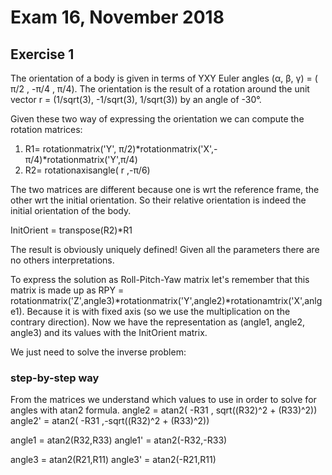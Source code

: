 # Exam 16, November 2018
## Exercise 1

The orientation of a body is given in terms of YXY Euler angles (α, β, γ) = ( π/2 , -π/4 , π/4). The orientation is the result of a rotation around the unit vector r = (1/sqrt(3), -1/sqrt(3), 1/sqrt(3)) by an angle of -30°.

Given these two way of expressing the orientation we can compute the rotation matrices:

1) R1= rotationmatrix('Y', π/2)*rotationmatrix('X',-π/4)*rotationmatrix('Y',π/4)
2) R2= rotationaxisangle( r ,-π/6)

The two matrices are different because one is wrt the reference frame, the other wrt the initial orientation. So their relative orientation is indeed the initial orientation of the body.

InitOrient = transpose(R2)*R1

The result is obviously uniquely defined! Given all the parameters there are no others interpretations. 

To express the solution as Roll-Pitch-Yaw matrix let's remember that this matrix is made up as  RPY = rotationmatrix('Z',angle3)*rotationmatrix('Y',angle2)*rotationamtrix('X',anlge1).
Because it is with fixed axis (so we use the multiplication on the contrary direction). Now we have the representation as (angle1, angle2, angle3) and its values with the InitOrient matrix.

We just need to solve the inverse problem: 

### step-by-step way 
From the matrices we understand which values to use in order to solve for angles with atan2 formula.
angle2 = atan2( -R31 , sqrt((R32)^2 + (R33)^2))
angle2' = atan2( -R31 ,-sqrt((R32)^2 + (R33)^2))

angle1 = atan2(R32,R33)
angle1' = atan2(-R32,-R33)

angle3 = atan2(R21,R11)
angle3' = atan2(-R21,R11)
